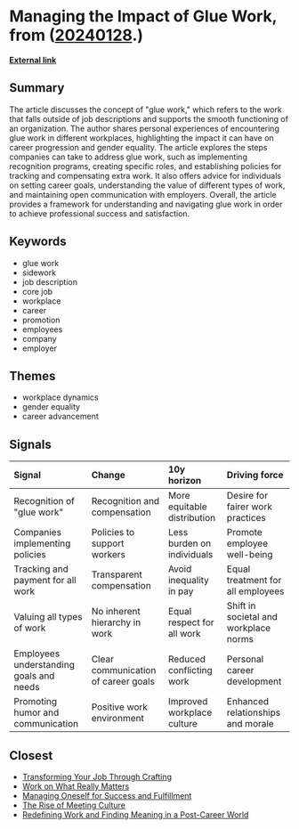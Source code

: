 # __Managing the Impact of Glue Work__, from ([20240128](https://kghosh.substack.com/p/20240128).)

__[External link](https://spin.atomicobject.com/glue-work-strategies/)__



## Summary

The article discusses the concept of "glue work," which refers to the work that falls outside of job descriptions and supports the smooth functioning of an organization. The author shares personal experiences of encountering glue work in different workplaces, highlighting the impact it can have on career progression and gender equality. The article explores the steps companies can take to address glue work, such as implementing recognition programs, creating specific roles, and establishing policies for tracking and compensating extra work. It also offers advice for individuals on setting career goals, understanding the value of different types of work, and maintaining open communication with employers. Overall, the article provides a framework for understanding and navigating glue work in order to achieve professional success and satisfaction.

## Keywords

* glue work
* sidework
* job description
* core job
* workplace
* career
* promotion
* employees
* company
* employer

## Themes

* workplace dynamics
* gender equality
* career advancement

## Signals

| Signal                                  | Change                              | 10y horizon                 | Driving force                         |
|:----------------------------------------|:------------------------------------|:----------------------------|:--------------------------------------|
| Recognition of "glue work"              | Recognition and compensation        | More equitable distribution | Desire for fairer work practices      |
| Companies implementing policies         | Policies to support workers         | Less burden on individuals  | Promote employee well-being           |
| Tracking and payment for all work       | Transparent compensation            | Avoid inequality in pay     | Equal treatment for all employees     |
| Valuing all types of work               | No inherent hierarchy in work       | Equal respect for all work  | Shift in societal and workplace norms |
| Employees understanding goals and needs | Clear communication of career goals | Reduced conflicting work    | Personal career development           |
| Promoting humor and communication       | Positive work environment           | Improved workplace culture  | Enhanced relationships and morale     |

## Closest

* [Transforming Your Job Through Crafting](0a3a9424a728fe164599bd9118481521)
* [Work on What Really Matters](f3016876ef0373e664eea6b715a4e421)
* [Managing Oneself for Success and Fulfillment](b76d6d3f8d4be2311caae40cce7b39a3)
* [The Rise of Meeting Culture](32eca597c052201ad0a6a0907cf127d2)
* [Redefining Work and Finding Meaning in a Post-Career World](561aac9a4c6d3a468f1b8c9a141a8b76)